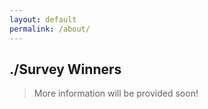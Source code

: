 ```yaml
---
layout: default
permalink: /about/
---
```

## ./Survey Winners

> More information will be provided soon!
